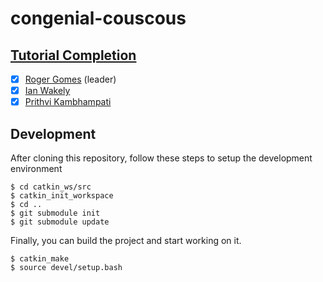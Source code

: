 # congenial-couscous

## [Tutorial Completion](https://www.clearpathrobotics.com/assets/guides/ros/ROS%20Navigation%20Basics.html)
- [X] [Roger Gomes](https://github.com/RogerGomes29) (leader)
- [x] [Ian Wakely](https://github.com/raveious)
- [X] [Prithvi Kambhampati](https://github.com/PrithviKambhampati)

## Development

After cloning this repository, follow these steps to setup the development environment
```
$ cd catkin_ws/src
$ catkin_init_workspace
$ cd ..
$ git submodule init
$ git submodule update
```

Finally, you can build the project and start working on it.

```
$ catkin_make
$ source devel/setup.bash
```
